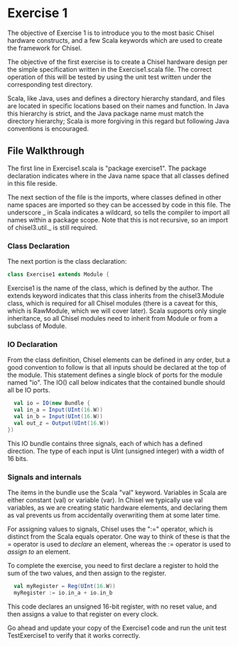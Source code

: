 Exercise 1
==========

The objective of Exercise 1 is to introduce you to the most basic Chisel hardware constructs, and a few 
Scala keywords which are used to create the framework for Chisel.

The objective of the first exercise is to create a Chisel hardware design per the simple specification
written in the Exercise1.scala file.  The correct operation of this will be tested by using the unit
test written under the corresponding test directory.

Scala, like Java, uses and defines a directory hierarchy standard, and files are located in specific
locations based on their names and function.  In Java this hierarchy is strict, and the Java package
name must match the directory hierarchy; Scala is more forgiving in this regard but following Java
conventions is encouraged.

## File Walkthrough

The first line in Exercise1.scala is "package exercise1".  The package declaration indicates where in the
Java name space that all classes defined in this file reside.

The next section of the file is the imports, where classes defined in other name spaces are imported so they
can be accessed by code in this file.  The underscore _ in Scala indicates a wildcard, so tells the compiler
to import all names within a package scope.  Note that this is not recursive, so an import of chisel3.util._ is
still required.

### Class Declaration

The next portion is the class declaration:

```scala
class Exercise1 extends Module {
```

Exercise1 is the name of the class, which is defined by the author.  The extends keyword indicates that
this class inherits from the chisel3.Module class, which is required for all Chisel modules
(there is a caveat for this, which is RawModule, which we will cover later).  Scala supports
only single inheritance, so all Chisel modules need to inherit from Module or from a subclass
of Module.

### IO Declaration

From the class definition, Chisel elements can be defined in any order, but a good convention to follow
is that all inputs should be declared at the top of the module.  This statement defines a single block
of ports for the module named "io".  The IO() call below indicates that the contained bundle should all
be IO ports.

```scala
  val io = IO(new Bundle {
  val in_a = Input(UInt(16.W))
  val in_b = Input(UInt(16.W))
  val out_z = Output(UInt(16.W))
})
```

This IO bundle contains three signals, each of which has a defined direction.  The type of
each input is UInt (unsigned integer) with a width of 16 bits.

### Signals and internals

The items in the bundle use the Scala "val" keyword.  Variables in Scala are either constant (val)
or variable (var).  In Chisel we typically use val variables, as we are creating static hardware
elements, and declaring them as val prevents us from accidentally overwriting them at some later time.

For assigning values to signals, Chisel uses the ":=" operator, which is distinct from the Scala equals
operator.  One way to think of these  is that the = operator is used to *declare* an element, whereas the
:= operator is used to *assign to* an element.

To complete the exercise, you need to first declare a register to hold the sum of the two values,
and then assign to the register.

```scala
  val myRegister = Reg(UInt(16.W))
  myRegister := io.in_a + io.in_b
```

This code declares an unsigned 16-bit register, with no reset value, and then assigns a value to that
register on every clock.

Go ahead and update your copy of the Exercise1 code and run the unit test TestExercise1 to
verify that it works correctly.
